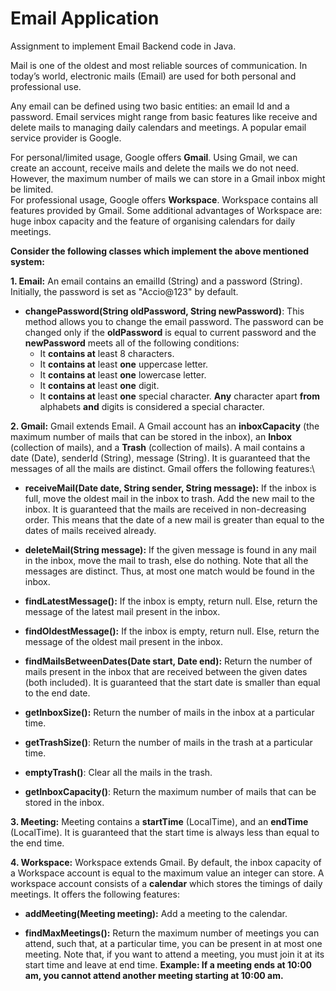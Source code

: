 # Email Application

Assignment to implement Email Backend code in Java.

Mail is one of the oldest and most reliable sources of communication. In today’s world, electronic mails (Email) are used for both personal and professional use.

Any email can be defined using two basic entities: an email Id and a password. Email services might range from basic features like receive and delete mails to managing daily calendars and meetings. A popular email service provider is Google.

For personal/limited usage, Google offers **Gmail**. Using Gmail, we can create an account, receive mails and delete the mails we do not need. However, the maximum number of mails we can store in a Gmail inbox might be limited.\
For professional usage, Google offers **Workspace**. Workspace contains all features provided by Gmail. Some additional advantages of Workspace are: huge inbox capacity and the feature of organising calendars for daily meetings.

**Consider the following classes which implement the above mentioned system:**

**1. Email:** An email contains an emailId (String) and a password (String). Initially, the password is set as "Accio@123" by default.
* **changePassword(String oldPassword, String newPassword)**: This method allows you to change the email password. The password can be changed only if the **oldPassword** is equal to current password and the **newPassword** meets all of the following conditions:
   - It **contains at** least 8 characters.
   - It **contains at** least **one** uppercase letter.
   - It **contains at** least **one** lowercase letter.
   - It **contains at** least **one** digit.
   - It **contains at** least **one** special character. **Any** character apart **from** alphabets **and** digits is considered a special character.

**2. Gmail:** Gmail extends Email. A Gmail account has an **inboxCapacity** (the maximum number of mails that can be stored in the inbox), an **Inbox** (collection of mails), and a **Trash** (collection of mails). A mail contains a date (Date), senderId (String), message (String). It is guaranteed that the messages of all the mails are distinct. Gmail offers the following features:\
* **receiveMail(Date date, String sender, String message):** If the inbox is full, move the oldest mail in the inbox to trash. Add the new mail to the inbox. It is guaranteed that the mails are received in non-decreasing order. This means that the date of a new mail is greater than equal to the dates of mails received already.

* **deleteMail(String message):** If the given message is found in any mail in the inbox, move the mail to trash, else do nothing. Note that all the messages are distinct. Thus, at most one match would be found in the inbox.

* **findLatestMessage():** If the inbox is empty, return null. Else, return the message of the latest mail present in the inbox.

* **findOldestMessage():** If the inbox is empty, return null. Else, return the message of the oldest mail present in the inbox.

* **findMailsBetweenDates(Date start, Date end):** Return the number of mails present in the inbox that are received between the given dates (both included). It is guaranteed that the start date is smaller than equal to the end date.

* **getInboxSize():** Return the number of mails in the inbox at a particular time.

* **getTrashSize()**: Return the number of mails in the trash at a particular time.

* **emptyTrash()**: Clear all the mails in the trash.

* **getInboxCapacity()**: Return the maximum number of mails that can be stored in the inbox.

**3. Meeting:** Meeting contains a **startTime** (LocalTime), and an **endTime** (LocalTime). It is guaranteed that the start time is always less than equal to the end time.

**4. Workspace:** Workspace extends Gmail. By default, the inbox capacity of a Workspace account is equal to the maximum value an integer can store. A workspace account consists of a **calendar** which stores the timings of daily meetings. It offers the following features:
* **addMeeting(Meeting meeting):** Add a meeting to the calendar.

* **findMaxMeetings():** Return the maximum number of meetings you can attend, such that, at a particular time, you can be present in at most one meeting. Note that, if you want to attend a meeting, you must join it at its start time and leave at end time. **Example: If a meeting ends at 10:00 am, you cannot attend another meeting starting at 10:00 am.**

